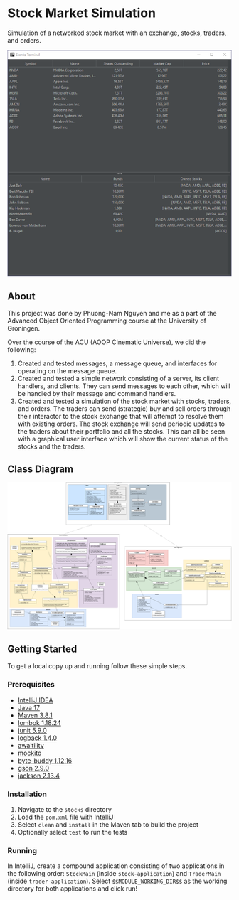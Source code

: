 # Stock Market Simulation

Simulation of a networked stock market with an exchange, stocks, traders, and orders.  </p>

![Screenshot](images/screenshot.png)


## About

This project was done by Phuong-Nam Nguyen and me as a part of the Advanced Object Oriented Programming course at the University of Groningen.

Over the course of the ACU (AOOP Cinematic Universe), we did the following:

1. Created and tested messages, a message queue, and interfaces for operating on the message queue.
2. Created and tested a simple network consisting of a server, its client handlers, and clients.
They can send messages to each other, which will be handled by their message and command handlers.
3. Created and tested a simulation of the stock market with stocks, traders, and orders.
The traders can send (strategic) buy and sell orders through their interactor to the stock exchange that will attempt to resolve them with existing orders.
The stock exchange will send periodic updates to the traders about their portfolio and all the stocks.
This can all be seen with a graphical user interface which will show the current status of the stocks and the traders.

## Class Diagram

![Class Diagram](images/class_diagram.png)


## Getting Started

To get a local copy up and running follow these simple steps.

### Prerequisites

* [IntelliJ IDEA](https://www.jetbrains.com/idea/)
* [Java 17](https://www.oracle.com/java/technologies/javase/jdk17-archive-downloads.html)
* [Maven 3.8.1](https://maven.apache.org/download.cgi)
* [lombok 1.18.24](https://projectlombok.org/download)
* [junit 5.9.0](https://junit.org/junit5/)
* [logback 1.4.0](https://logback.qos.ch/)
* [awaitility](https://github.com/awaitility/awaitility)
* [mockito](https://site.mockito.org/)
* [byte-buddy 1.12.16](https://bytebuddy.net/#/)
* [gson 2.9.0](https://github.com/google/gson)
* [jackson 2.13.4](https://github.com/FasterXML/jackson-core)

### Installation

1. Navigate to the `stocks` directory
2. Load the `pom.xml` file with IntelliJ
3. Select `clean` and `install` in the Maven tab to build the project
4. Optionally select `test` to run the tests

### Running

In IntelliJ, create a compound application consisting of two applications in the following order:
`StockMain` (inside `stock-application`) and `TraderMain` (inside `trader-application`).
Select `$$MODULE_WORKING_DIR$$` as the working directory for both applications and click run!

